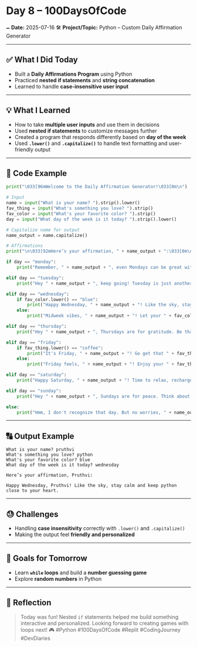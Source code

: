 # Day 8 – 100DaysOfCode

🗕️ **Date:** 2025-07-16
🛠️ **Project/Topic:** Python – Custom Daily Affirmation Generator

---

## ✅ What I Did Today

* Built a **Daily Affirmations Program** using Python
* Practiced **nested if statements** and **string concatenation**
* Learned to handle **case-insensitive user input**

---

## 💡 What I Learned

* How to take **multiple user inputs** and use them in decisions
* Used **nested if statements** to customize messages further
* Created a program that responds differently based on **day of the week**
* Used **`.lower()`** and **`.capitalize()`** to handle text formatting and user-friendly output

---

## 🔧 Code Example

```python
print("\033[96mWelcome to the Daily Affirmation Generator!\033[0m\n")

# Input
name = input("What is your name? ").strip().lower()
fav_thing = input("What's something you love? ").strip()
fav_color = input("What's your favorite color? ").strip()
day = input("What day of the week is it today? ").strip().lower()

# Capitalize name for output
name_output = name.capitalize()

# Affirmations
print("\n\033[92mHere’s your affirmation, " + name_output + ":\033[0m\n")

if day == "monday":
    print("Remember, " + name_output + ", even Mondays can be great with a little " + fav_color + " magic and " + fav_thing + " by your side!")

elif day == "tuesday":
    print("Hey " + name_output + ", keep going! Tuesday is just another step closer to enjoying more " + fav_thing + ".")

elif day == "wednesday":
    if fav_color.lower() == "blue":
        print("Happy Wednesday, " + name_output + "! Like the sky, stay calm and keep " + fav_thing + " close to your heart.")
    else:
        print("Midweek vibes, " + name_output + "! Let your " + fav_color + " energy guide you through the day.")

elif day == "thursday":
    print("Hey " + name_output + ", Thursdays are for gratitude. Be thankful for " + fav_thing + " and all things " + fav_color + "!")

elif day == "friday":
    if fav_thing.lower() == "coffee":
        print("It's Friday, " + name_output + "! Go get that " + fav_thing + " and paint the town " + fav_color + "!")
    else:
        print("Friday feels, " + name_output + "! Enjoy your " + fav_thing + " and get ready for the weekend.")

elif day == "saturday":
    print("Happy Saturday, " + name_output + "! Time to relax, recharge, and surround yourself with " + fav_thing + ".")

elif day == "sunday":
    print("Hey " + name_output + ", Sundays are for peace. Think about " + fav_thing + " and let " + fav_color + " calm you.")

else:
    print("Hmm, I don't recognize that day. But no worries, " + name_output + ", you're still awesome!")
```

---

## 🔠️ Output Example

```
What is your name? pruthvi
What's something you love? python
What's your favorite color? blue
What day of the week is it today? wednesday

Here’s your affirmation, Pruthvi:

Happy Wednesday, Pruthvi! Like the sky, stay calm and keep python close to your heart.
```

---

## 😓 Challenges

* Handling **case insensitivity** correctly with `.lower()` and `.capitalize()`
* Making the output feel **friendly and personalized**

---

## 🌟 Goals for Tomorrow

* Learn **`while` loops** and build a **number guessing game**
* Explore **random numbers** in Python

---

## 💬 Reflection

> Today was fun! Nested `if` statements helped me build something interactive and personalized.
> Looking forward to creating games with loops next! 🎮
> \#Python #100DaysOfCode #Replit #CodingJourney #DevDiaries
